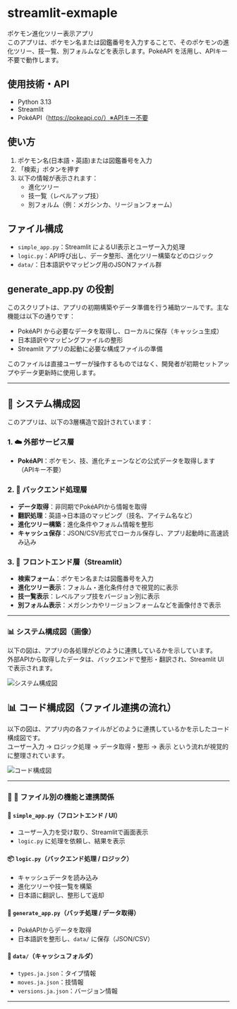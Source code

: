 # streamlit-exmaple
ポケモン進化ツリー表示アプリ  
このアプリは、ポケモン名または図鑑番号を入力することで、そのポケモンの進化ツリー、技一覧、別フォルムなどを表示します。PokéAPI を活用し、APIキー不要で動作します。

## 使用技術・API

- Python 3.13
- Streamlit
- PokéAPI（https://pokeapi.co/）※APIキー不要

## 使い方

1. ポケモン名(日本語・英語)または図鑑番号を入力  
2. 「検索」ボタンを押す  
3. 以下の情報が表示されます：  
   - 進化ツリー  
   - 技一覧（レベルアップ技）  
   - 別フォルム（例：メガシンカ、リージョンフォーム）

## ファイル構成

- `simple_app.py`：Streamlit によるUI表示とユーザー入力処理  
- `logic.py`：API呼び出し、データ整形、進化ツリー構築などのロジック  
- `data/`：日本語訳やマッピング用のJSONファイル群

## generate_app.py の役割

このスクリプトは、アプリの初期構築やデータ準備を行う補助ツールです。主な機能は以下の通りです：

- PokéAPI から必要なデータを取得し、ローカルに保存（キャッシュ生成）  
- 日本語訳やマッピングファイルの整形  
- Streamlit アプリの起動に必要な構成ファイルの準備  

このファイルは直接ユーザーが操作するものではなく、開発者が初期セットアップやデータ更新時に使用します。

---

## 🧩 システム構成図

このアプリは、以下の3層構造で設計されています：

### 1. ☁️ 外部サービス層
- **PokéAPI**：ポケモン、技、進化チェーンなどの公式データを取得します（APIキー不要）

### 2. 🧠 バックエンド処理層
- **データ取得**：非同期でPokéAPIから情報を取得  
- **翻訳処理**：英語→日本語のマッピング（技名、アイテム名など）  
- **進化ツリー構築**：進化条件やフォルム情報を整形  
- **キャッシュ保存**：JSON/CSV形式でローカル保存し、アプリ起動時に高速読み込み  

### 3. 🎨 フロントエンド層（Streamlit）
- **検索フォーム**：ポケモン名または図鑑番号を入力  
- **進化ツリー表示**：フォルム・進化条件付きで視覚的に表示  
- **技一覧表示**：レベルアップ技をバージョン別に表示  
- **別フォルム表示**：メガシンカやリージョンフォームなどを画像付きで表示  

---

### 📊 システム構成図（画像）

以下の図は、アプリの各処理がどのように連携しているかを示しています。  
外部APIから取得したデータは、バックエンドで整形・翻訳され、Streamlit UIで表示されます。

![システム構成図](streamlit/image_doc/system_diagram.png)

## 📊 コード構成図（ファイル連携の流れ）

以下の図は、アプリ内の各ファイルがどのように連携しているかを示したコード構成図です。  
ユーザー入力 → ロジック処理 → データ取得・整形 → 表示 という流れが視覚的に整理されています。

![コード構成図](streamlit/image_doc/code.png)

---

### 🧩 🧩 ファイル別の機能と連携関係

#### 🎨 `simple_app.py`（フロントエンド / UI）
- ユーザー入力を受け取り、Streamlitで画面表示  
- `logic.py` に処理を依頼し、結果を表示

#### 📦 `logic.py`（バックエンド処理 / ロジック）
- キャッシュデータを読み込み  
- 進化ツリーや技一覧を構築  
- 日本語に翻訳し、整形して返却

#### 🐍 `generate_app.py`（バッチ処理 / データ取得）
- PokéAPIからデータを取得  
- 日本語訳を整形し、`data/` に保存（JSON/CSV）

#### 📂 `data/`（キャッシュフォルダ）
- `types.ja.json`：タイプ情報  
- `moves.ja.json`：技情報  
- `versions.ja.json`：バージョン情報

---





